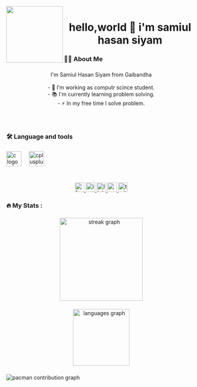 <img align="left" height="150" src="https://scontent.fdac19-1.fna.fbcdn.net/v/t1.6435-9/130498084_1040304393118421_3677650489795537007_n.jpg?_nc_cat=100&ccb=1-7&_nc_sid=a5f93a&_nc_eui2=AeE8CokzZSsrvAgmJRjZAq_2r0CKpHcMrqKvQIqkdwyuombPQOnpZUMM1DhiD4jp1uinZrm1ymVH6GgsCuZ1ynlb&_nc_ohc=oWY7_LpVwFkQ7kNvwFB0iqq&_nc_oc=AdmZfh211z8Zz4ooaadM9QPqKtrbeS-eDR4kVtHnOcsPh6YkON8RnuannAooUrXYFfc&_nc_zt=23&_nc_ht=scontent.fdac19-1.fna&_nc_gid=majRMve_k58zZ3q2Ih7Ncw&oh=00_AfLzrP9eEE2Tmn3Ln20z9WMSzb3uRAZEmI6naLohcxSNRg&oe=685E24A6"  />

###

<h1 align="center">hello,world  👋 i'm samiul hasan siyam</h1>

###

<h3 align="left">👩‍💻  About Me</h3>

###

<p align="center">I'm Samiul Hasan Siyam from Gaibandha<br><br>- 🔭 I’m working as computr scince student.<br>- 📚 I'm currently learning problem solving.<br>       - ⚡ In my free time I solve problem.</p>

###

<br clear="both">

<h3 align="left">🛠 Language and tools</h3>

###

<div align="left">
  <img src="https://cdn.jsdelivr.net/gh/devicons/devicon/icons/c/c-original.svg" height="40" alt="c logo"  />
  <img width="12" />
  <img src="https://cdn.jsdelivr.net/gh/devicons/devicon/icons/cplusplus/cplusplus-original.svg" height="40" alt="cplusplus logo"  />
</div>

###

<br clear="both">

<div align="center">
  <a href="https://www.facebook.com/samiulhasansiyam7" target="_blank">
    <img src="https://img.shields.io/static/v1?message=Facebook&logo=facebook&label=&color=1877F2&logoColor=white&labelColor=&style=for-the-badge" height="25" alt="facebook logo"  />
  </a>
  <a href="https://www.instagram.com/samiul_hasan_siyam/" target="_blank">
    <img src="https://img.shields.io/static/v1?message=Instagram&logo=instagram&label=&color=E4405F&logoColor=white&labelColor=&style=for-the-badge" height="25" alt="instagram logo"  />
  </a>
  <a href="https://www.linkedin.com/in/samiul-hasan-siyam-7b4670235/" target="_blank">
    <img src="https://img.shields.io/static/v1?message=LinkedIn&logo=linkedin&label=&color=0077B5&logoColor=white&labelColor=&style=for-the-badge" height="25" alt="linkedin logo"  />
  </a>
  <a href="https://www.youtube.com/@SamiulSiyam_7" target="_blank">
    <img src="https://img.shields.io/static/v1?message=Youtube&logo=youtube&label=&color=FF0000&logoColor=white&labelColor=&style=for-the-badge" height="25" alt="youtube logo"  />
  </a>
  <a href="https://x.com/samiulhasansiya" target="_blank">
    <img src="https://img.shields.io/static/v1?message=Twitter&logo=twitter&label=&color=1DA1F2&logoColor=white&labelColor=&style=for-the-badge" height="25" alt="twitter logo"  />
  </a>
</div>

###

<h3 align="left">🔥   My Stats :</h3>

###

<div align="center">
  <img src="https://streak-stats.demolab.com?user=samiulhasansiyam&locale=en&mode=daily&theme=dark&hide_border=false&border_radius=5&order=3" height="220" alt="streak graph"  />
</div>

###

<div align="center">
  <img src="https://github-readme-stats.vercel.app/api/top-langs?username=samiulhasansiyam&locale=en&hide_title=false&layout=compact&card_width=320&langs_count=5&theme=dracula&hide_border=false&order=2" height="150" alt="languages graph"  />
</div>

###

<picture>
  <source media="(prefers-color-scheme: dark)" srcset="https://raw.githubusercontent.com/samiulhasansiyam/samiulhasansiyam/output/pacman-contribution-graph-dark.svg">
  <source media="(prefers-color-scheme: light)" srcset="https://raw.githubusercontent.com/samiulhasansiyam/samiulhasansiyam/output/pacman-contribution-graph.svg">
  <img alt="pacman contribution graph" src="https://raw.githubusercontent.com/samiulhasansiyam/samiulhasansiyam/output/pacman-contribution-graph.svg">
</picture>

###
